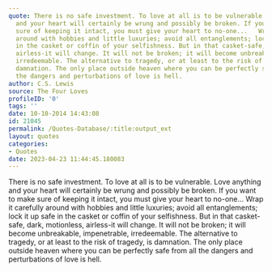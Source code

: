 ```yaml
---
quote: There is no safe investment. To love at all is to be vulnerable. Love anything
  and your heart will certainly be wrung and possibly be broken. If you want to make
  sure of keeping it intact, you must give your heart to no-one...   Wrap it carefully
  around with hobbies and little luxuries; avoid all entanglements; lock it up safe
  in the casket or coffin of your selfishness. But in that casket-safe, dark, motionless,
  airless-it will change. It will not be broken; it will become unbreakable, impenetrable,
  irredeemable. The alternative to tragedy, or at least to the risk of tragedy, is
  damnation. The only place outside heaven where you can be perfectly safe from all
  the dangers and perturbations of love is hell.
author: C.S. Lewis
source: The Four Loves
profileID: '0'
tags: ''
date: 10-10-2014 14:43:08
id: 21045
permalink: /Quotes-Database/:title:output_ext
layout: quotes
categories:
- Quotes
date: 2023-04-23 11:44:45.180083
---
```

There is no safe investment. To love at all is to be vulnerable. Love anything
  and your heart will certainly be wrung and possibly be broken. If you want to make
  sure of keeping it intact, you must give your heart to no-one...   Wrap it carefully
  around with hobbies and little luxuries; avoid all entanglements; lock it up safe
  in the casket or coffin of your selfishness. But in that casket-safe, dark, motionless,
  airless-it will change. It will not be broken; it will become unbreakable, impenetrable,
  irredeemable. The alternative to tragedy, or at least to the risk of tragedy, is
  damnation. The only place outside heaven where you can be perfectly safe from all
  the dangers and perturbations of love is hell.